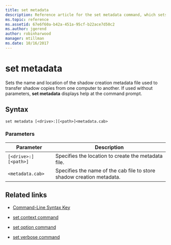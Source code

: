 ```yaml
---
title: set metadata
description: Reference article for the set metadata command, which sets the name and location of the shadow creation metadata file used to transfer shadow copies from one computer to another.
ms.topic: reference
ms.assetid: 67e6f60a-b42a-451a-95cf-b22ace7d50c2
ms.author: jgerend
author: robinharwood
manager: mtillman
ms.date: 10/16/2017
---
```


# set metadata

Sets the name and location of the shadow creation metadata file used to transfer shadow copies from one computer to another. If used without parameters, **set metadata** displays help at the command prompt.

## Syntax

```
set metadata [<drive>:][<path>]<metadata.cab>
```

### Parameters

| Parameter | Description |
|--|--|
| `[<drive>:][<path>]` | Specifies the location to create the metadata file. |
| `<metadata.cab>` | Specifies the name of the cab file to store shadow creation metadata. |

## Related links

- [Command-Line Syntax Key](command-line-syntax-key.md)

- [set context command](set-context.md)

- [set option command](set-option.md)

- [set verbose command](set-verbose.md)
